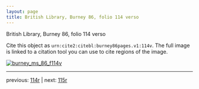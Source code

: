 ```yaml
---
layout: page
title: British Library, Burney 86, folio 114 verso
---
```


British Library, Burney 86, folio 114 verso

Cite this object as `urn:cite2:citebl:burney86pages.v1:114v`.  The full image is linked to a citation tool you can use to cite regions of the image.

[![burney_ms_86_f114v](http://www.homermultitext.org/iipsrv?IIIF=/project/homer/pyramidal/deepzoom/citebl/burney86imgs/v1/burney_ms_86_f114v.tif/full/800,/0/default.jpg)](http://www.homermultitext.org/ict2/?urn=urn:cite2:citebl:burney86imgs.v1:burney_ms_86_f114v) 

---

previous:  [114r](../114r/) | next: [115r](../115r/)